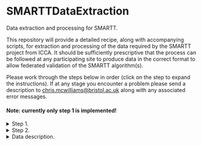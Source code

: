 # SMARTTDataExtraction
Data extraction and processing for SMARTT.

This repository will provide a detailed recipe, along with accompanying scripts, for extraction and processing of the data required by the SMARTT project from ICCA. It should be sufficiently prescriptive that the process can be followed at any participating site to produce data in the correct format to allow federated validation of the SMARTT algorithm(s). 

Please work through the steps below in order (click on the step to expand the instructions). If at any stage you encounter a problem please send a description to [chris.mcwilliams@bristol.ac.uk](mailto:chris.mcwilliams@bristol.ac.uk?subject=bug_report) along with any associated error messages.

#### Note: currently only step 1 is implemented!

<details>

<summary>Step 1.</summary>

### Setup and installation

In this step you will setup the environment, install required packages and then run some tests to confirm that everything is working correclty. 

The system and user requirements are as follows:
* You need to have admin rights to download and install software from the internet on your machine (specifically python packages using pip and Git)

Run the following:
* python -m pip install --upgrade
* python -m pip install streamlit, streamlit-extras st-pages pyodbc openpyxl
* 

</details>

<details>

<summary>Step 2.</summary>

### Variable mapping

In this step you will map physiological variables of interest (see section [Data Description](#data-description)) to intervention and attribute IDs in the backend database of ICCA. Instructions and code to follow soon...

</details>

<details>


<summary>Data description.</summary>

# Data Description

We begin with the definition of the variables that need to be extracted from ICCA. [Our original](https://www.ncbi.nlm.nih.gov/pmc/articles/PMC6429919/) model used only 15 physiological variables in order to provide a fair test against a [set of nurse-led discharge critera](https://europepmc.org/article/med/12737189). To improve on our original model we will add more variables and also engineer additional features by processing and combining these variables in different ways, in order to improve the predictive performance. As our starting point we take the set of variables that were used in [the model published by Pacmed](https://www.ncbi.nlm.nih.gov/pmc/articles/PMC8437217/). These variables are listed in the table below and also defined in the [schema spreadsheet](https://github.com/UHBristolDataScience/SMARTTDataExtraction/blob/main/schema/smartt_variable_definitions.xlsx). Note that the `number of features' refers to the number of features that were derived from these variables for input to the model (using their feature engineering approach described [here](https://cdn-links.lww.com/permalink/ccx/a/ccx_1_1_2021_08_13_thoral_cce-d-21-00060_sdc1.pdf)).

| Feature Category	| Feature Name |	Number of Features |
| --- | --- | --- |
| **General information** | | |
| Patient characteristics	| Age, gender, and weight at admission |	3 |
| Admission information | Origin department	| 3 |
| **Laboratory results** | | |
| Blood gas analysis |	pH, Paco2, Pao2, actual bicarbonate, base excess, and arterial oxygen saturation |	15 |
| Hematology |	Hemoglobin, WBC count, platelet count, activated partial thromboplastin time, and prothrombin time |	16 |
| Routine chemistry |	Sodium, potassium, creatinine, ureum, creatinine/ureum ratio, chloride, ionized calcium, magnesium, phosphate, lactate dehydrogenase, glucose, lactate, C-reactive protein, and albumin |	43 |
| Cardiac enzymes |	Creatinine kinase and troponin-T |	5 |
| Liver and pancreas tests |	Bilirubin, alanine aminotransferase, aspartate aminotransferase, alkaline phosphatase, Gamma-glutamyltransferase, and amylase	| 11 |
| **Vital signs and device data** | | |
| Circulation |	Heart rate, arterial blood pressure (systolic/diastolic/mean), noninvasive blood pressure (systolic/diastolic), cardiac output, temperature, and central venous pressure |	34 |
| Respiration |	Fio2, positive end-expiratory pressure, tidal volume, respiratory rate, peripheral oxygen saturation, and rapid shallow breathing index	| 18 |
| **Clinical observations and scores** | | |
| Neurology |	Glasgow Coma Scale score, Richmond Agitation-Sedation Scale, pupil response, and pupil diameter |	9 |
| Respiration |	Bronchial suctioning, coughing reflex, and Pao2/Fio2 |	10 |
| Nephrology |	Urine output |	2 |
| **Diagnostics and therapeutics** | | | 
| Lines, drains and tubes |	Endotracheal tube and urine catheter |	3 |
| Interventions |	Supplemental oxygen, continuous renal replacement therapy, and tube feeding |	8 |
| Total	 |	180 |


</details>
